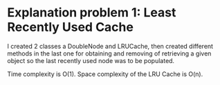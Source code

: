 # Explanation problem 1: Least Recently Used Cache

I created 2 classes a DoubleNode and LRUCache, then created different methods in the last one
for obtaining and removing of retrieving a given object so the last recently used node was to be populated.

Time complexity is O(1). Space complexity of the LRU Cache is O(n).


